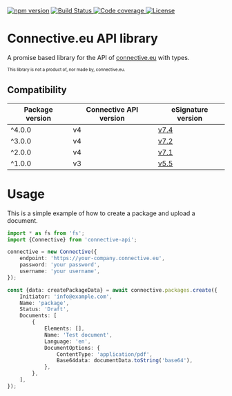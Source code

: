 [![npm version](https://img.shields.io/npm/v/connective-api.svg?logo=npm&style=for-the-badge)](https://www.npmjs.com/package/connective-api)
[![Build Status](https://img.shields.io/github/workflow/status/MatthiasKunnen/node-connective/Main?label=Build&logo=github&style=for-the-badge)
](https://github.com/MatthiasKunnen/node-connective/actions)
[![Code coverage](https://img.shields.io/codecov/c/github/MatthiasKunnen/node-connective/master?style=for-the-badge)
](https://app.codecov.io/gh/MatthiasKunnen/node-connective)
[![License](https://img.shields.io/npm/l/connective-api?style=for-the-badge&color=green)
](https://github.com/MatthiasKunnen/node-connective/blob/master/LICENSE)

# Connective.eu API library
A promise based library for the API of [connective.eu](https://connective.eu) with types.

<sub><sup>This library is not a product of, nor made by, connective.eu.</sup></sub>

## Compatibility

| Package version | Connective API version | eSignature version                                                            |
|-----------------|------------------------|-------------------------------------------------------------------------------|
| ^4.0.0          | v4                     | [v7.4](https://apidocs.connective.eu/#7418e06a-4a47-4a68-b02c-216c341e8b82)   |
| ^3.0.0          | v4                     | [v7.2](https://apidocs.connective.eu/#cd7d157e-8496-4b8e-a1c8-209d253d71d0)   |
| ^2.0.0          | v4                     | [v7.1](https://apidocs.connective.eu/#0f142ada-238b-4eb9-ac2a-b238f247c133)   |
| ^1.0.0          | v3                     | [v5.5](https://documentation.connective.eu/en-us/eSignatures5.5/api/API.html) |

# Usage
This is a simple example of how to create a package and upload a document.

```ts
import * as fs from 'fs';
import {Connective} from 'connective-api';

connective = new Connective({
    endpoint: 'https://your-company.connective.eu',
    password: 'your password',
    username: 'your username',
});

const {data: createPackageData} = await connective.packages.create({
    Initiator: 'info@example.com',
    Name: 'package',
    Status: 'Draft',
    Documents: [
        {
            Elements: [],
            Name: 'Test document',
            Language: 'en',
            DocumentOptions: {
                ContentType: 'application/pdf',
                Base64data: documentData.toString('base64'),
            },
        },
    ],
});
```
